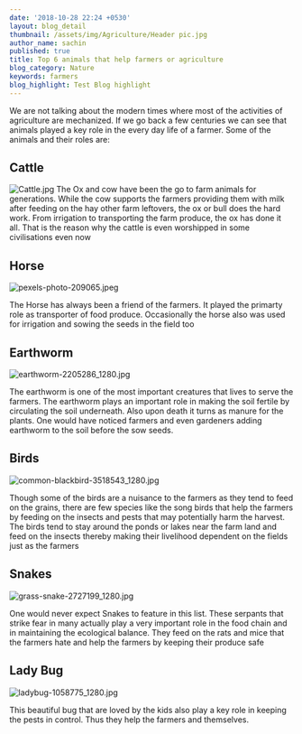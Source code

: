 ```yaml
---
date: '2018-10-28 22:24 +0530'
layout: blog_detail
thumbnail: /assets/img/Agriculture/Header pic.jpg
author_name: sachin
published: true
title: Top 6 animals that help farmers or agriculture
blog_category: Nature
keywords: farmers
blog_highlight: Test Blog highlight
---
```


We are not talking about the modern times where most of the activities of agriculture are mechanized. If we go back a few centuries we can see that animals played a key role in the every day life of a farmer. Some of the animals and their roles are:

## Cattle
![Cattle.jpg]({{site.baseurl}}/assets/img/Agriculture/Cattle.jpg)
The Ox and cow have been the go to farm animals for generations. While the cow supports the farmers providing them with milk after feeding on the hay other farm leftovers, the ox or bull does the hard work. From irrigation to transporting the farm produce, the ox has done it all. That is the reason why the cattle is even worshipped in some civilisations even now

## Horse
![pexels-photo-209065.jpeg]({{site.baseurl}}/assets/img/Agriculture/pexels-photo-209065.jpeg)

The Horse has always been a friend of the farmers. It played the primarty role as transporter of food produce. Occasionally the horse also was used for irrigation and sowing the seeds in the field too

## Earthworm
![earthworm-2205286_1280.jpg]({{site.baseurl}}/assets/img/Agriculture/earthworm-2205286_1280.jpg)

The earthworm is one of the most important creatures that lives to serve the farmers. The earthworm plays an important role in making the soil fertile by circulating the soil underneath. Also upon death it turns as manure for the plants. One would have noticed farmers and even gardeners adding earthworm to the soil before the sow seeds. 

## Birds
![common-blackbird-3518543_1280.jpg]({{site.baseurl}}/assets/img/Agriculture/common-blackbird-3518543_1280.jpg)

Though some of the birds are a nuisance to the farmers as they tend to feed on the grains, there are few species like the song birds that help the farmers by feeding on the insects and pests that may potentially harm the harvest. The birds tend to stay around the ponds or lakes near the farm land and feed on the insects thereby making their livelihood dependent on the fields just as the farmers

## Snakes
![grass-snake-2727199_1280.jpg]({{site.baseurl}}/assets/img/Agriculture/grass-snake-2727199_1280.jpg)

One would never expect Snakes to feature in this list. These serpants that strike fear in many actually play a very important role in the food chain and in maintaining the ecological balance. They feed on the rats and mice that the farmers hate and help the farmers by keeping their produce safe

## Lady Bug
![ladybug-1058775_1280.jpg]({{site.baseurl}}/assets/img/Agriculture/ladybug-1058775_1280.jpg)

This beautiful bug that are loved by the kids also play a key role in keeping the pests in control. Thus they help the farmers and themselves.
